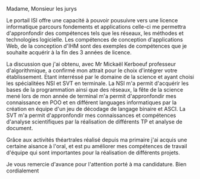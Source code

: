 Madame, Monsieur les jurys

Le portail ISI offre une capacité à pouvoir pousuivre vers une licence informatique parcours fondements et applications celle-ci me permettra d'appronfondir des compétences tels que les réseaux, les méthodes et technologies logicielle. Les compétences de conception d'applications Web, de la conception d'IHM sont des exemples de compétences que je souhaite acquérir à la fin des 3 années de licence.

La discussion que j'ai obtenu, avec Mr Mickaël Kerboeuf professeur d'algorithmique, a confirmé mon attrait pour le choix d'intégrer votre établissement. Etant interréssé par le domaine de la science et ayant choisi les spécialitées NSI et SVT en terminale. La NSI m'a permit d'acquérir les bases de la programmation ainsi que des réseaux, la fête de la science mené lors de mon année de terminal m'a permit d'appronfondir mes connaissance en POO et en différent languages informatiques par la création en équipe d'un jeu de décodage de langage binaire et ASCI. La SVT m'a permit d'appronfondir mes connaissances et compétences d'analyse scientifiques par la réalisation de différents TP et analyse de document.

Grâce aux activités théartrales réalisé depuis ma primaire j'ai acquis une certaine aisance à l'oral, et est pu améliorer mes compétences de travail d'équipe qui sont importantes pour la réalisation de différents projets.

Je vous remercie d'avance pour l'attention porté à ma candidature.
Bien cordialement